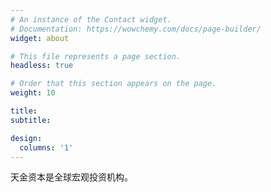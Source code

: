 ```yaml
---
# An instance of the Contact widget.
# Documentation: https://wowchemy.com/docs/page-builder/
widget: about

# This file represents a page section.
headless: true

# Order that this section appears on the page.
weight: 10

title: 
subtitle:

design:
  columns: '1'
---
```


天金资本是全球宏观投资机构。
